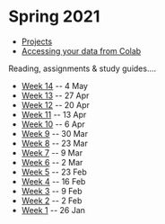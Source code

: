 # Spring 2021

* [Projects](./projects.md)
* [Accessing your data from Colab](./colab.md)

Reading, assignments & study guides....

* [Week 14](./week14.md) -- 4 May
* [Week 13](./week13.md) -- 27 Apr
* [Week 12](./week12.md) -- 20 Apr
* [Week 11](./week11.md) -- 13 Apr
* [Week 10](./week10.md) -- 6 Apr
* [Week 9](./week09.md) -- 30 Mar
* [Week 8](./week08.md) -- 23 Mar
* [Week 7](./week07.md) -- 9 Mar
* [Week 6](./week06.md) -- 2 Mar
* [Week 5](./week05.md) -- 23 Feb
* [Week 4](./week04.md) -- 16 Feb
* [Week 3](./week03.md) -- 9 Feb
* [Week 2](./week02.md) -- 2 Feb
* [Week 1](./week01.md) -- 26 Jan
